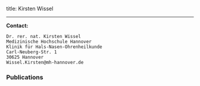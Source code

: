 title: Kirsten Wissel



***


**Contact:**

	Dr. rer. nat. Kirsten Wissel
	Medizinische Hochschule Hannover
	Klinik für Hals-Nasen-Ohrenheilkunde
	Carl-Neuberg-Str. 1
	30625 Hannover
	Wissel.Kirsten@mh-hannover.de


### Publications
